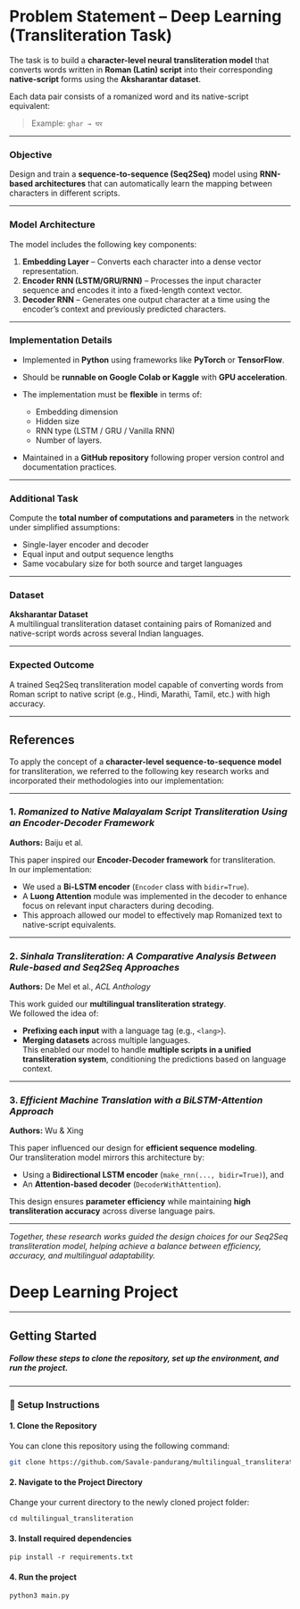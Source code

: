 # Problem Statement – Deep Learning (Transliteration Task)

The task is to build a **character-level neural transliteration model** that converts words written in **Roman (Latin) script** into their corresponding **native-script** forms using the **Aksharantar dataset**.  

Each data pair consists of a romanized word and its native-script equivalent:  
> Example: `ghar → घर`

---

###  Objective
Design and train a **sequence-to-sequence (Seq2Seq)** model using **RNN-based architectures** that can automatically learn the mapping between characters in different scripts.

---

###  Model Architecture

The model includes the following key components:

1. **Embedding Layer** – Converts each character into a dense vector representation.  
2. **Encoder RNN (LSTM/GRU/RNN)** – Processes the input character sequence and encodes it into a fixed-length context vector.  
3. **Decoder RNN** – Generates one output character at a time using the encoder’s context and previously predicted characters.

---

###  Implementation Details

- Implemented in **Python** using frameworks like **PyTorch** or **TensorFlow**.  
- Should be **runnable on Google Colab or Kaggle** with **GPU acceleration**.  
- The implementation must be **flexible** in terms of:
  - Embedding dimension  
  - Hidden size  
  - RNN type (LSTM / GRU / Vanilla RNN)  
  - Number of layers.

- Maintained in a **GitHub repository** following proper version control and documentation practices.

---

###  Additional Task

Compute the **total number of computations and parameters** in the network under simplified assumptions:
- Single-layer encoder and decoder  
- Equal input and output sequence lengths  
- Same vocabulary size for both source and target languages  

---

###  Dataset
**Aksharantar Dataset**  
A multilingual transliteration dataset containing pairs of Romanized and native-script words across several Indian languages.

---

###  Expected Outcome
A trained Seq2Seq transliteration model capable of converting words from Roman script to native script (e.g., Hindi, Marathi, Tamil, etc.) with high accuracy.


---

##  References

To apply the concept of a **character-level sequence-to-sequence model** for transliteration, we referred to the following key research works and incorporated their methodologies into our implementation:

---

###  1. *Romanized to Native Malayalam Script Transliteration Using an Encoder-Decoder Framework*  
**Authors:** Baiju et al.  

This paper inspired our **Encoder-Decoder framework** for transliteration.  
In our implementation:  
- We used a **Bi-LSTM encoder** (`Encoder` class with `bidir=True`).  
- A **Luong Attention** module was implemented in the decoder to enhance focus on relevant input characters during decoding.  
- This approach allowed our model to effectively map Romanized text to native-script equivalents.

---

###  2. *Sinhala Transliteration: A Comparative Analysis Between Rule-based and Seq2Seq Approaches*  
**Authors:** De Mel et al., *ACL Anthology*  

This work guided our **multilingual transliteration strategy**.  
We followed the idea of:
- **Prefixing each input** with a language tag (e.g., `<lang>`).  
- **Merging datasets** across multiple languages.  
This enabled our model to handle **multiple scripts in a unified transliteration system**, conditioning the predictions based on language context.

---

###  3. *Efficient Machine Translation with a BiLSTM-Attention Approach*  
**Authors:** Wu & Xing  

This paper influenced our design for **efficient sequence modeling**.  
Our transliteration model mirrors this architecture by:
- Using a **Bidirectional LSTM encoder** (`make_rnn(..., bidir=True)`), and  
- An **Attention-based decoder** (`DecoderWithAttention`).  

This design ensures **parameter efficiency** while maintaining **high transliteration accuracy** across diverse language pairs.

---

*Together, these research works guided the design choices for our Seq2Seq transliteration model, helping achieve a balance between efficiency, accuracy, and multilingual adaptability.*

# Deep Learning Project

---

##  Getting Started

##### Follow these steps to clone the repository, set up the environment, and run the project.

---

### 🚀 Setup Instructions

#### 1. Clone the Repository
You can clone this repository using the following command:

```bash
git clone https://github.com/Savale-pandurang/multilingual_transliteration.git
```
#### 2. Navigate to the Project Directory

Change your current directory to the newly cloned project folder:
```
cd multilingual_transliteration
```
#### 3. Install required dependencies
```
pip install -r requirements.txt
```
#### 4. Run the project
```
python3 main.py
```
